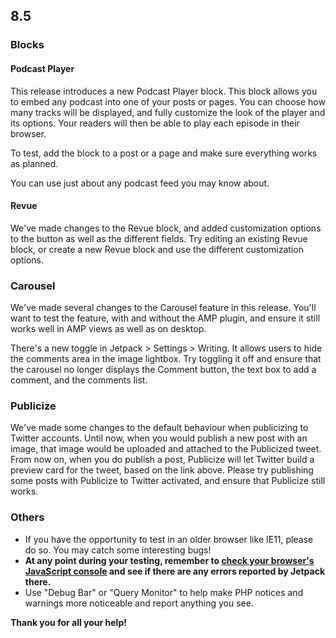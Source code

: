 ## 8.5

### Blocks

#### Podcast Player

This release introduces a new Podcast Player block. This block allows you to embed any podcast into one of your posts or pages. You can choose how many tracks will be displayed, and fully customize the look of the player and its options. Your readers will then be able to play each episode in their browser.

To test, add the block to a post or a page and make sure everything works as planned.

You can use just about any podcast feed you may know about.

#### Revue

We've made changes to the Revue block, and added customization options to the button as well as the different fields. Try editing an existing Revue block, or create a new Revue block and use the different customization options.

### Carousel

We've made several changes to the Carousel feature in this release. You'll want to test the feature, with and without the AMP plugin, and ensure it still works well in AMP views as well as on desktop.

There's a new toggle in Jetpack > Settings > Writing. It allows users to hide the comments area in the image lightbox. Try toggling it off and ensure that the carousel no longer displays the Comment button, the text box to add a comment, and the comments list.

### Publicize

We've made some changes to the default behaviour when publicizing to Twitter accounts. Until now, when you would publish a new post with an image, that image would be uploaded and attached to the Publicized tweet. From now on, when you do publish a post, Publicize will let Twitter build a preview card for the tweet, based on the link above. Please try publishing some posts with Publicize to Twitter activated, and ensure that Publicize still works.

### Others

- If you have the opportunity to test in an older browser like IE11, please do so. You may catch some interesting bugs!
- **At any point during your testing, remember to [check your browser's JavaScript console](https://codex.wordpress.org/Using_Your_Browser_to_Diagnose_JavaScript_Errors#Step_3:_Diagnosis) and see if there are any errors reported by Jetpack there.**
- Use "Debug Bar" or "Query Monitor" to help make PHP notices and warnings more noticeable and report anything you see.

**Thank you for all your help!**

